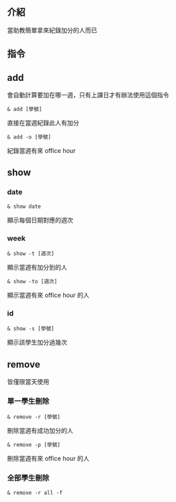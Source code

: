 ## 介紹
當助教簡單拿來紀錄加分的人而已

## 指令

## add

會自動計算要加在哪一週，只有上課日才有辦法使用這個指令

```
& add [學號]
```
直接在當週紀錄此人有加分

```
& add -o [學號]
```
紀錄當週有來 office hour

## show

### date
```
& show date
```
顯示每個日期對應的週次

### week
```
& show -t [週次]
```
顯示當週有加分到的人

```
& show -to [週次]
```
顯示當週有來 office hour 的人

### id
```
& show -s [學號]
```
顯示該學生加分過幾次

## remove

皆僅限當天使用

### 單一學生刪除
```
& remove -r [學號]
```
刪除當週有成功加分的人

```
& remove -p [學號]
```
刪除當週有來 office hour 的人


### 全部學生刪除
```
& remove -r all -f
```
